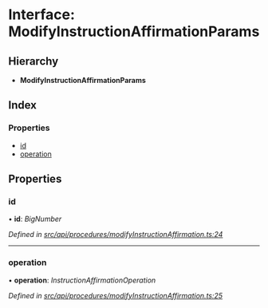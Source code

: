 # Interface: ModifyInstructionAffirmationParams

## Hierarchy

* **ModifyInstructionAffirmationParams**

## Index

### Properties

* [id](modifyinstructionaffirmationparams.md#id)
* [operation](modifyinstructionaffirmationparams.md#operation)

## Properties

###  id

• **id**: *BigNumber*

*Defined in [src/api/procedures/modifyInstructionAffirmation.ts:24](https://github.com/PolymathNetwork/polymesh-sdk/blob/108d588b/src/api/procedures/modifyInstructionAffirmation.ts#L24)*

___

###  operation

• **operation**: *InstructionAffirmationOperation*

*Defined in [src/api/procedures/modifyInstructionAffirmation.ts:25](https://github.com/PolymathNetwork/polymesh-sdk/blob/108d588b/src/api/procedures/modifyInstructionAffirmation.ts#L25)*
